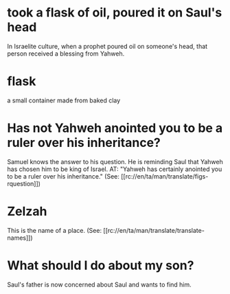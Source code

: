 # took a flask of oil, poured it on Saul's head

In Israelite culture, when a prophet poured oil on someone's head, that person received a blessing from Yahweh.

# flask

a small container made from baked clay

# Has not Yahweh anointed you to be a ruler over his inheritance?

Samuel knows the answer to his question. He is reminding Saul that Yahweh has chosen him to be king of Israel. AT: "Yahweh has certainly anointed you to be a ruler over his inheritance." (See: [[rc://en/ta/man/translate/figs-rquestion]])

# Zelzah

This is the name of a place. (See: [[rc://en/ta/man/translate/translate-names]])

# What should I do about my son?

Saul's father is now concerned about Saul and wants to find him.